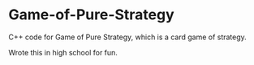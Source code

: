 # Game-of-Pure-Strategy
C++ code for Game of Pure Strategy, which is a card game of strategy.

Wrote this in high school for fun.
